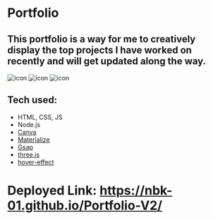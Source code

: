 # Portfolio

## This portfolio is a way for me to creatively display the top projects I have worked on recently and will get updated along the way.

![icon](https://img.shields.io/badge/Progress-Incomplete-red)
![icon](https://img.shields.io/badge/Deployment-Success-brightgreen)
![icon](https://img.shields.io/badge/Mobile-Not%20fully%20responsive-critical)


## Tech used:
- HTML, CSS, JS
- Node.js
- [Canva](https://www.canva.com/)
- [Materialize](https://materializecss.com/)
- [Gsap](https://greensock.com/gsap/)
- [three.js](https://threejs.org/)
- [hover-effect](https://github.com/robin-dela/hover-effect)


# Deployed Link: https://nbk-01.github.io/Portfolio-V2/



